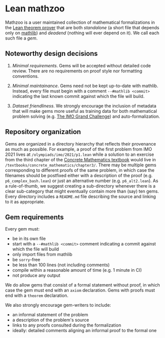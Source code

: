 # Lean mathzoo

Mathzoo is a user maintained collection of mathematical formalizations in the [Lean theorem prover](https://leanprover.github.io/) that are both *standalone* (a short file that depends only on [mathlib](https://github.com/leanprover-community/mathlib)) and *deadend* (nothing will ever depend on it). We call each such file a *gem*.

## Noteworthy design decisions

1. *Minimal requirements*. Gems will be accepted without detailed code review. There are no requirements on proof style nor formatting conventions.

1. *Minimal maintainance*. Gems need not be kept up-to-date with mathlib. Instead, every file must begin with a comment `--#mathlib <commit>` indicating the last known commit against which the file will build.

1. *Dataset friendliness*. We strongly encourage the inclusion of metadata that will make gems more useful as training data for both mathematical problem solving (e.g. [The IMO Grand Challenge](https://imo-grand-challenge.github.io/)) and auto-formalization.

## Repository organization

Gems are organized in a directory hierarchy that reflects their provenance as much as possible. For example, a proof of the first problem from IMO 2021 lives at `/olympiads/imo/2021/p1.lean` while a solution to an exercise from the third chapter of the [Concrete Mathematics textbook](https://en.wikipedia.org/wiki/Concrete_Mathematics) would live in `/textbooks/concrete_mathematics/chapter3/`. There may be multiple gems corresponding to different proofs of the same problem, in which case the filenames should be postfixed either with a description of the proof (e.g. `p6_complex_bash.lean`) or just an alternative number (e.g. `p6_alt2.lean`). As a rule-of-thumb, we suggest creating a sub-directory whenever there is a clear sub-category that might eventually contain more than (say) ten gems. Every directory includes a `README.md` file describing the source and linking to it as appropriate. 

## Gem requirements

Every gem must:

- be in its own file 
- start with a `--#mathlib <commit>` comment indicating a commit against which the file will build
- only import files from mathlib
- be `sorry`-free
- be less than 100 lines (not including comments)
- compile within a reasonable amount of time (e.g. 1 minute in CI)
- not produce any output

We do allow gems that consist of a formal statement without proof, in which case the gem must end with an `axiom` declaration. Gems with proofs must end with a `theorem` declaration.

We also strongly encourage gem-writers to include:

- an informal statement of the problem
- a description of the problem's source
- links to any proofs consulted during the formalization
- ideally: detailed comments aligning an informal proof to the formal one
